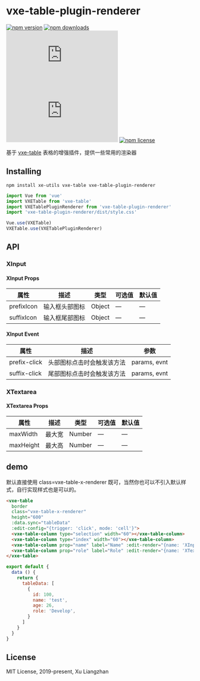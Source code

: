 # vxe-table-plugin-renderer

[![npm version](https://img.shields.io/npm/v/vxe-table-plugin-renderer.svg?style=flat-square)](https://www.npmjs.org/package/vxe-table-plugin-renderer)
[![npm downloads](https://img.shields.io/npm/dm/vxe-table-plugin-renderer.svg?style=flat-square)](http://npm-stat.com/charts.html?package=vxe-table-plugin-renderer)
[![gzip size: JS](http://img.badgesize.io/https://unpkg.com/vxe-table-plugin-renderer/dist/index.min.js?compression=gzip&label=gzip%20size:%20JS)](https://unpkg.com/vxe-table-plugin-renderer/dist/index.min.js)
[![gzip size: CSS](http://img.badgesize.io/https://unpkg.com/vxe-table-plugin-renderer/dist/style.min.css?compression=gzip&label=gzip%20size:%20CSS)](https://unpkg.com/vxe-table-plugin-renderer/dist/style.min.css)
[![npm license](https://img.shields.io/github/license/mashape/apistatus.svg)](https://github.com/xuliangzhan/vxe-table-plugin-renderer/blob/master/LICENSE)

基于 [vxe-table](https://github.com/xuliangzhan/vxe-table) 表格的增强插件，提供一些常用的渲染器

## Installing

```shell
npm install xe-utils vxe-table vxe-table-plugin-renderer
```

```javascript
import Vue from 'vue'
import VXETable from 'vxe-table'
import VXETablePluginRenderer from 'vxe-table-plugin-renderer'
import 'vxe-table-plugin-renderer/dist/style.css'

Vue.use(VXETable)
VXETable.use(VXETablePluginRenderer)
```

## API

### XInput

#### XInput Props

| 属性 | 描述 | 类型 | 可选值 | 默认值 |
|------|------|-----|-----|-----|
| prefixIcon | 输入框头部图标 | Object | — | — |
| suffixIcon | 输入框尾部图标 | Object | — | — |

#### XInput Event

| 属性 | 描述 | 参数 |
|------|------|-----|
| prefix-click | 头部图标点击时会触发该方法 | params, evnt |
| suffix-click | 尾部图标点击时会触发该方法 | params, evnt |

### XTextarea

#### XTextarea Props

| 属性 | 描述 | 类型 | 可选值 | 默认值 |
|------|------|-----|-----|-----|
| maxWidth | 最大宽 | Number | — | — |
| maxHeight | 最大高 | Number | — | — |

## demo

默认直接使用 class=vxe-table-x-renderer 既可，当然你也可以不引入默认样式，自行实现样式也是可以的。

```html
<vxe-table
  border
  class="vxe-table-x-renderer"
  height="600"
  :data.sync="tableData"
  :edit-config="{trigger: 'click', mode: 'cell'}">
  <vxe-table-column type="selection" width="60"></vxe-table-column>
  <vxe-table-column type="index" width="60"></vxe-table-column>
  <vxe-table-column prop="name" label="Name" :edit-render="{name: 'XInput'}"></vxe-table-column>
  <vxe-table-column prop="role" label="Role" :edit-render="{name: 'XTextarea'}"></vxe-table-column>
</vxe-table>
```

```javascript
export default {
  data () {
    return {
      tableData: [
        {
          id: 100,
          name: 'test',
          age: 26,
          role: 'Develop',
        }
      ]
    }
  }
}
```

## License

MIT License, 2019-present, Xu Liangzhan
